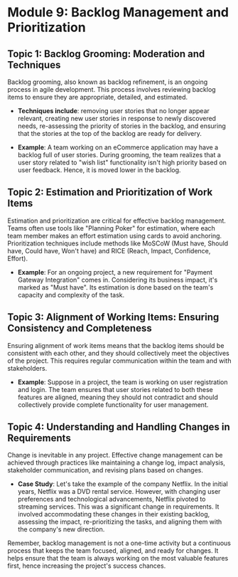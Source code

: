# Module 9: Backlog Management and Prioritization

## Topic 1: Backlog Grooming: Moderation and Techniques

Backlog grooming, also known as backlog refinement, is an ongoing process in agile development. This process involves reviewing backlog items to ensure they are appropriate, detailed, and estimated.

* **Techniques include**: removing user stories that no longer appear relevant, creating new user stories in response to newly discovered needs, re-assessing the priority of stories in the backlog, and ensuring that the stories at the top of the backlog are ready for delivery.

* **Example**: A team working on an eCommerce application may have a backlog full of user stories. During grooming, the team realizes that a user story related to "wish list" functionality isn't high priority based on user feedback. Hence, it is moved lower in the backlog.

## Topic 2: Estimation and Prioritization of Work Items
Estimation and prioritization are critical for effective backlog management. Teams often use tools like "Planning Poker" for estimation, where each team member makes an effort estimation using cards to avoid anchoring. Prioritization techniques include methods like MoSCoW (Must have, Should have, Could have, Won't have) and RICE (Reach, Impact, Confidence, Effort).

* **Example**: For an ongoing project, a new requirement for "Payment Gateway Integration" comes in. Considering its business impact, it's marked as "Must have". Its estimation is done based on the team's capacity and complexity of the task.


## Topic 3: Alignment of Working Items: Ensuring Consistency and Completeness

Ensuring alignment of work items means that the backlog items should be consistent with each other, and they should collectively meet the objectives of the project. This requires regular communication within the team and with stakeholders.

* **Example**: Suppose in a project, the team is working on user registration and login. The team ensures that user stories related to both these features are aligned, meaning they should not contradict and should collectively provide complete functionality for user management.

## Topic 4: Understanding and Handling Changes in Requirements

Change is inevitable in any project. Effective change management can be achieved through practices like maintaining a change log, impact analysis, stakeholder communication, and revising plans based on changes.

* **Case Study**: Let's take the example of the company Netflix. In the initial years, Netflix was a DVD rental service. However, with changing user preferences and technological advancements, Netflix pivoted to streaming services. This was a significant change in requirements. It involved accommodating these changes in their existing backlog, assessing the impact, re-prioritizing the tasks, and aligning them with the company's new direction.

Remember, backlog management is not a one-time activity but a continuous process that keeps the team focused, aligned, and ready for changes. It helps ensure that the team is always working on the most valuable features first, hence increasing the project's success chances.
